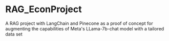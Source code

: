 # RAG_EconProject
A RAG project with LangChain and Pinecone as a proof of concept for augmenting the capabilities of Meta's LLama-7b-chat model with a tailored data set 

